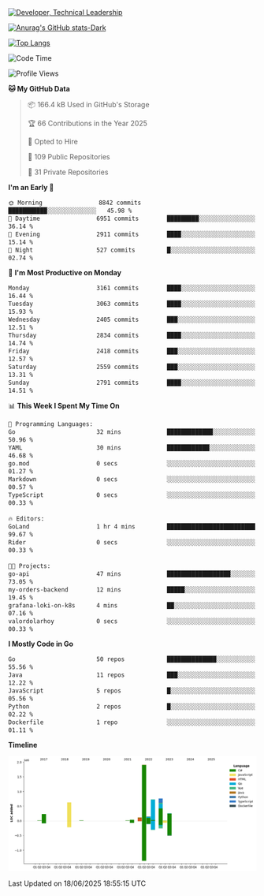 <div>
  <a href="https://www.linkedin.com/in/arielpineiro/" target="_blank" rel="nofollow noopener noreferrer">
    <img src="https://img.shields.io/badge/-LinkedIn-%230077B5?style=for-the-badge&logo=linkedin&logoColor=white" alt="Developer, Technical Leadership" title="Ariel Piñeiro">
  </a>
</div>

[![Anurag's GitHub stats-Dark](https://github-readme-stats.vercel.app/api?username=arielsrv&show_icons=true&theme=dark#gh-dark-mode-only)](https://github.com/anuraghazra/github-readme-stats#gh-dark-mode-only)

[![Top Langs](https://github-readme-stats.vercel.app/api/top-langs/?username=arielsrv&layout=compact&langs_count=10&theme=dark#gh-dark-mode-only)](https://github.com/anuraghazra/github-readme-stats&theme=dark#gh-dark-mode-only)

<!--START_SECTION:waka-->
![Code Time](http://img.shields.io/badge/Code%20Time-1%2C326%20hrs%2024%20mins-blue)

![Profile Views](http://img.shields.io/badge/Profile%20Views-1-blue)

**🐱 My GitHub Data** 

> 📦 166.4 kB Used in GitHub's Storage 
 > 
> 🏆 66 Contributions in the Year 2025
 > 
> 💼 Opted to Hire
 > 
> 📜 109 Public Repositories 
 > 
> 🔑 31 Private Repositories 
 > 
**I'm an Early 🐤** 

```text
🌞 Morning                8842 commits        ███████████░░░░░░░░░░░░░░   45.98 % 
🌆 Daytime                6951 commits        █████████░░░░░░░░░░░░░░░░   36.14 % 
🌃 Evening                2911 commits        ████░░░░░░░░░░░░░░░░░░░░░   15.14 % 
🌙 Night                  527 commits         █░░░░░░░░░░░░░░░░░░░░░░░░   02.74 % 
```
📅 **I'm Most Productive on Monday** 

```text
Monday                   3161 commits        ████░░░░░░░░░░░░░░░░░░░░░   16.44 % 
Tuesday                  3063 commits        ████░░░░░░░░░░░░░░░░░░░░░   15.93 % 
Wednesday                2405 commits        ███░░░░░░░░░░░░░░░░░░░░░░   12.51 % 
Thursday                 2834 commits        ████░░░░░░░░░░░░░░░░░░░░░   14.74 % 
Friday                   2418 commits        ███░░░░░░░░░░░░░░░░░░░░░░   12.57 % 
Saturday                 2559 commits        ███░░░░░░░░░░░░░░░░░░░░░░   13.31 % 
Sunday                   2791 commits        ████░░░░░░░░░░░░░░░░░░░░░   14.51 % 
```


📊 **This Week I Spent My Time On** 

```text
💬 Programming Languages: 
Go                       32 mins             █████████████░░░░░░░░░░░░   50.96 % 
YAML                     30 mins             ████████████░░░░░░░░░░░░░   46.68 % 
go.mod                   0 secs              ░░░░░░░░░░░░░░░░░░░░░░░░░   01.27 % 
Markdown                 0 secs              ░░░░░░░░░░░░░░░░░░░░░░░░░   00.57 % 
TypeScript               0 secs              ░░░░░░░░░░░░░░░░░░░░░░░░░   00.33 % 

🔥 Editors: 
GoLand                   1 hr 4 mins         █████████████████████████   99.67 % 
Rider                    0 secs              ░░░░░░░░░░░░░░░░░░░░░░░░░   00.33 % 

🐱‍💻 Projects: 
go-api                   47 mins             ██████████████████░░░░░░░   73.05 % 
my-orders-backend        12 mins             █████░░░░░░░░░░░░░░░░░░░░   19.45 % 
grafana-loki-on-k8s      4 mins              ██░░░░░░░░░░░░░░░░░░░░░░░   07.16 % 
valordolarhoy            0 secs              ░░░░░░░░░░░░░░░░░░░░░░░░░   00.33 % 
```

**I Mostly Code in Go** 

```text
Go                       50 repos            ██████████████░░░░░░░░░░░   55.56 % 
Java                     11 repos            ███░░░░░░░░░░░░░░░░░░░░░░   12.22 % 
JavaScript               5 repos             █░░░░░░░░░░░░░░░░░░░░░░░░   05.56 % 
Python                   2 repos             █░░░░░░░░░░░░░░░░░░░░░░░░   02.22 % 
Dockerfile               1 repo              ░░░░░░░░░░░░░░░░░░░░░░░░░   01.11 % 
```



**Timeline**

![Lines of Code chart](https://raw.githubusercontent.com/arielsrv/arielsrv/main/assets/bar_graph.png)


 Last Updated on 18/06/2025 18:55:15 UTC
<!--END_SECTION:waka-->
